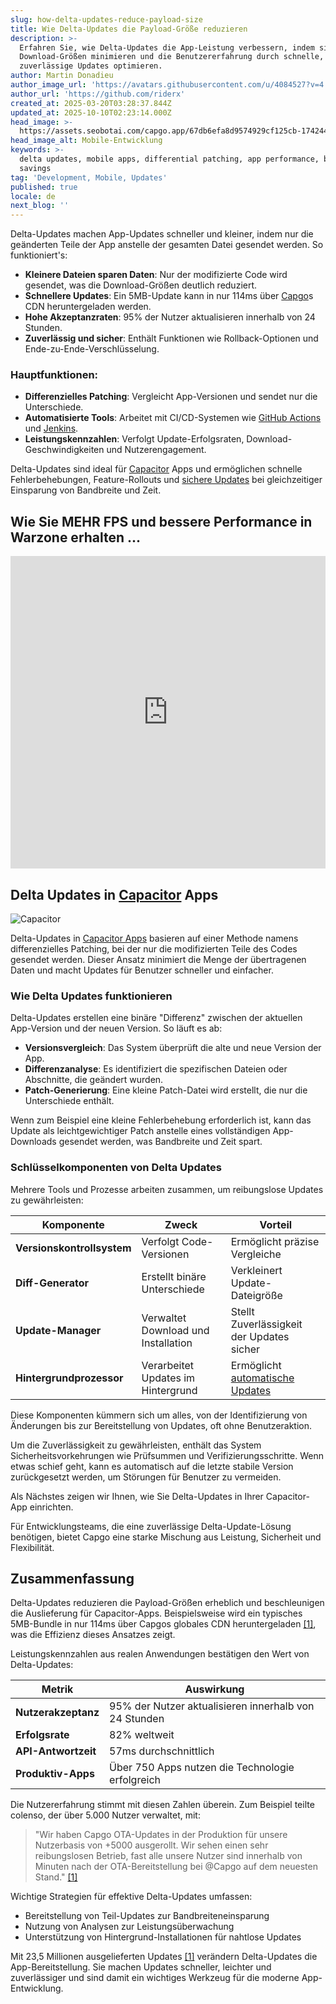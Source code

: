 ```yaml
---
slug: how-delta-updates-reduce-payload-size
title: Wie Delta-Updates die Payload-Größe reduzieren
description: >-
  Erfahren Sie, wie Delta-Updates die App-Leistung verbessern, indem sie die
  Download-Größen minimieren und die Benutzererfahrung durch schnelle,
  zuverlässige Updates optimieren.
author: Martin Donadieu
author_image_url: 'https://avatars.githubusercontent.com/u/4084527?v=4'
author_url: 'https://github.com/riderx'
created_at: 2025-03-20T03:28:37.844Z
updated_at: 2025-10-10T02:23:14.000Z
head_image: >-
  https://assets.seobotai.com/capgo.app/67db6efa8d9574929cf125cb-1742441346400.jpg
head_image_alt: Mobile-Entwicklung
keywords: >-
  delta updates, mobile apps, differential patching, app performance, bandwidth
  savings
tag: 'Development, Mobile, Updates'
published: true
locale: de
next_blog: ''
---
```

Delta-Updates machen App-Updates schneller und kleiner, indem nur die geänderten Teile der App anstelle der gesamten Datei gesendet werden. So funktioniert's:

-   **Kleinere Dateien sparen Daten**: Nur der modifizierte Code wird gesendet, was die Download-Größen deutlich reduziert.
-   **Schnellere Updates**: Ein 5MB-Update kann in nur 114ms über [Capgo](https://capgo.app/)s CDN heruntergeladen werden.
-   **Hohe Akzeptanzraten**: 95% der Nutzer aktualisieren innerhalb von 24 Stunden.
-   **Zuverlässig und sicher**: Enthält Funktionen wie Rollback-Optionen und Ende-zu-Ende-Verschlüsselung.

### Hauptfunktionen:

-   **Differenzielles Patching**: Vergleicht App-Versionen und sendet nur die Unterschiede.
-   **Automatisierte Tools**: Arbeitet mit CI/CD-Systemen wie [GitHub Actions](https://docs.github.com/actions) und [Jenkins](https://www.jenkins.io/).
-   **Leistungskennzahlen**: Verfolgt Update-Erfolgsraten, Download-Geschwindigkeiten und Nutzerengagement.

Delta-Updates sind ideal für [Capacitor](https://capacitorjs.com/) Apps und ermöglichen schnelle Fehlerbehebungen, Feature-Rollouts und [sichere Updates](https://capgo.app/docs/plugin/cloud-mode/hybrid-update/) bei gleichzeitiger Einsparung von Bandbreite und Zeit.

## Wie Sie MEHR FPS und bessere Performance in Warzone erhalten ...

<iframe src="https://www.youtube.com/embed/G4X7XGYj0Mg" aria-label="YouTube video player" frameborder="0" allow="accelerometer; autoplay; clipboard-write; encrypted-media; gyroscope; picture-in-picture; web-share" referrerpolicy="strict-origin-when-cross-origin" style="width: 100%; height: 500px;" allowfullscreen></iframe>

## Delta Updates in [Capacitor](https://capacitorjs.com/) Apps

![Capacitor](https://mars-images.imgix.net/seobot/screenshots/capacitorjs.com-4c1a6a7e452082d30f5bff9840b00b7d-2025-03-20.jpg?auto=compress)

Delta-Updates in [Capacitor Apps](https://capgo.app/blog/capacitor-comprehensive-guide/) basieren auf einer Methode namens differenzielles Patching, bei der nur die modifizierten Teile des Codes gesendet werden. Dieser Ansatz minimiert die Menge der übertragenen Daten und macht Updates für Benutzer schneller und einfacher.

### Wie Delta Updates funktionieren

Delta-Updates erstellen eine binäre "Differenz" zwischen der aktuellen App-Version und der neuen Version. So läuft es ab:

-   **Versionsvergleich**: Das System überprüft die alte und neue Version der App.
-   **Differenzanalyse**: Es identifiziert die spezifischen Dateien oder Abschnitte, die geändert wurden.
-   **Patch-Generierung**: Eine kleine Patch-Datei wird erstellt, die nur die Unterschiede enthält.

Wenn zum Beispiel eine kleine Fehlerbehebung erforderlich ist, kann das Update als leichtgewichtiger Patch anstelle eines vollständigen App-Downloads gesendet werden, was Bandbreite und Zeit spart.

### Schlüsselkomponenten von Delta Updates

Mehrere Tools und Prozesse arbeiten zusammen, um reibungslose Updates zu gewährleisten:

| Komponente | Zweck | Vorteil |
| --- | --- | --- |
| **Versionskontrollsystem** | Verfolgt Code-Versionen | Ermöglicht präzise Vergleiche |
| **Diff-Generator** | Erstellt binäre Unterschiede | Verkleinert Update-Dateigröße |
| **Update-Manager** | Verwaltet Download und Installation | Stellt Zuverlässigkeit der Updates sicher |
| **Hintergrundprozessor** | Verarbeitet Updates im Hintergrund | Ermöglicht [automatische Updates](https://capgo.app/docs/plugin/cloud-mode/auto-update/) |

Diese Komponenten kümmern sich um alles, von der Identifizierung von Änderungen bis zur Bereitstellung von Updates, oft ohne Benutzeraktion.

Um die Zuverlässigkeit zu gewährleisten, enthält das System Sicherheitsvorkehrungen wie Prüfsummen und Verifizierungsschritte. Wenn etwas schief geht, kann es automatisch auf die letzte stabile Version zurückgesetzt werden, um Störungen für Benutzer zu vermeiden.

Als Nächstes zeigen wir Ihnen, wie Sie Delta-Updates in Ihrer Capacitor-App einrichten.

Für Entwicklungsteams, die eine zuverlässige Delta-Update-Lösung benötigen, bietet Capgo eine starke Mischung aus Leistung, Sicherheit und Flexibilität.

## Zusammenfassung

Delta-Updates reduzieren die Payload-Größen erheblich und beschleunigen die Auslieferung für Capacitor-Apps. Beispielsweise wird ein typisches 5MB-Bundle in nur 114ms über Capgos globales CDN heruntergeladen [\[1\]](https://capgo.app/), was die Effizienz dieses Ansatzes zeigt.

Leistungskennzahlen aus realen Anwendungen bestätigen den Wert von Delta-Updates:

| Metrik | Auswirkung |
| --- | --- |
| **Nutzerakzeptanz** | 95% der Nutzer aktualisieren innerhalb von 24 Stunden |
| **Erfolgsrate** | 82% weltweit |
| **API-Antwortzeit** | 57ms durchschnittlich |
| **Produktiv-Apps** | Über 750 Apps nutzen die Technologie erfolgreich |

Die Nutzererfahrung stimmt mit diesen Zahlen überein. Zum Beispiel teilte colenso, der über 5.000 Nutzer verwaltet, mit:

> "Wir haben Capgo OTA-Updates in der Produktion für unsere Nutzerbasis von +5000 ausgerollt. Wir sehen einen sehr reibungslosen Betrieb, fast alle unsere Nutzer sind innerhalb von Minuten nach der OTA-Bereitstellung bei @Capgo auf dem neuesten Stand." [\[1\]](https://capgo.app/)

Wichtige Strategien für effektive Delta-Updates umfassen:

-   Bereitstellung von Teil-Updates zur Bandbreiteneinsparung
-   Nutzung von Analysen zur Leistungsüberwachung
-   Unterstützung von Hintergrund-Installationen für nahtlose Updates

Mit 23,5 Millionen ausgelieferten Updates [\[1\]](https://capgo.app/) verändern Delta-Updates die App-Bereitstellung. Sie machen Updates schneller, leichter und zuverlässiger und sind damit ein wichtiges Werkzeug für die moderne App-Entwicklung.
